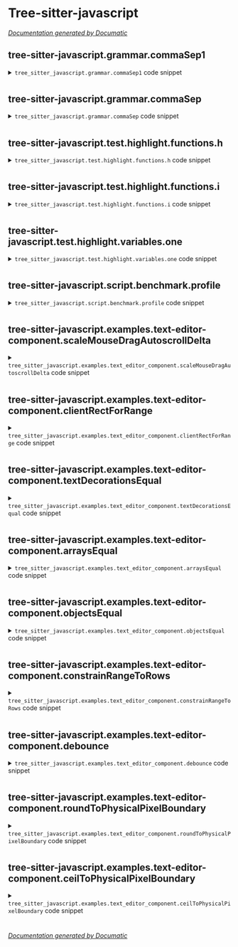 # Tree-sitter-javascript

[_Documentation generated by Documatic_](https://www.documatic.com)

<!---Documatic-section-tree_sitter_javascript.grammar.commaSep1-start--->
## tree-sitter-javascript.grammar.commaSep1

<!---Documatic-section-commaSep1-start--->
<!---Documatic-block-tree_sitter_javascript.grammar.commaSep1-start--->
<details>
	<summary><code>tree_sitter_javascript.grammar.commaSep1</code> code snippet</summary>

```javascript
function commaSep1(rule) {
  return seq(rule, repeat(seq(',', rule)));
}
```
</details>
<!---Documatic-block-tree_sitter_javascript.grammar.commaSep1-end--->
<!---Documatic-section-commaSep1-end--->

# #
<!---Documatic-section-tree_sitter_javascript.grammar.commaSep1-end--->

<!---Documatic-section-tree_sitter_javascript.grammar.commaSep-start--->
## tree-sitter-javascript.grammar.commaSep

<!---Documatic-section-commaSep-start--->
<!---Documatic-block-tree_sitter_javascript.grammar.commaSep-start--->
<details>
	<summary><code>tree_sitter_javascript.grammar.commaSep</code> code snippet</summary>

```javascript
function commaSep(rule) {
  return optional(commaSep1(rule));
}
```
</details>
<!---Documatic-block-tree_sitter_javascript.grammar.commaSep-end--->
<!---Documatic-section-commaSep-end--->

# #
<!---Documatic-section-tree_sitter_javascript.grammar.commaSep-end--->

<!---Documatic-section-tree_sitter_javascript.test.highlight.functions.h-start--->
## tree-sitter-javascript.test.highlight.functions.h

<!---Documatic-section-h-start--->
<!---Documatic-block-tree_sitter_javascript.test.highlight.functions.h-start--->
<details>
	<summary><code>tree_sitter_javascript.test.highlight.functions.h</code> code snippet</summary>

```javascript
module.h = () => {};
```
</details>
<!---Documatic-block-tree_sitter_javascript.test.highlight.functions.h-end--->
<!---Documatic-section-h-end--->

# #
<!---Documatic-section-tree_sitter_javascript.test.highlight.functions.h-end--->

<!---Documatic-section-tree_sitter_javascript.test.highlight.functions.i-start--->
## tree-sitter-javascript.test.highlight.functions.i

<!---Documatic-section-i-start--->
<!---Documatic-block-tree_sitter_javascript.test.highlight.functions.i-start--->
<details>
	<summary><code>tree_sitter_javascript.test.highlight.functions.i</code> code snippet</summary>

```javascript
function i() {
  //     ^ function
}
```
</details>
<!---Documatic-block-tree_sitter_javascript.test.highlight.functions.i-end--->
<!---Documatic-section-i-end--->

# #
<!---Documatic-section-tree_sitter_javascript.test.highlight.functions.i-end--->

<!---Documatic-section-tree_sitter_javascript.test.highlight.variables.one-start--->
## tree-sitter-javascript.test.highlight.variables.one

<!---Documatic-section-one-start--->
<!---Documatic-block-tree_sitter_javascript.test.highlight.variables.one-start--->
<details>
	<summary><code>tree_sitter_javascript.test.highlight.variables.one</code> code snippet</summary>

```javascript
function one({two: three}, [four]) {
  //          ^ property
  //               ^ variable.parameter
  //                         ^ variable.parameter

  console.log(two, three, four)
  //           ^ variable
  //                ^ variable.parameter
  //                       ^ variable.parameter
}
```
</details>
<!---Documatic-block-tree_sitter_javascript.test.highlight.variables.one-end--->
<!---Documatic-section-one-end--->

# #
<!---Documatic-section-tree_sitter_javascript.test.highlight.variables.one-end--->

<!---Documatic-section-tree_sitter_javascript.script.benchmark.profile-start--->
## tree-sitter-javascript.script.benchmark.profile

<!---Documatic-section-profile-start--->
<!---Documatic-block-tree_sitter_javascript.script.benchmark.profile-start--->
<details>
	<summary><code>tree_sitter_javascript.script.benchmark.profile</code> code snippet</summary>

```javascript
function profile (name, action) {
  console.log(name + ':')
  let durations = []

  for (let i = 0; i < ITERATION_COUNT; i++) {
    let startTime = Date.now()
    try {
      action()
    } catch (e) {
      console.log('FAILED', e.message)
      return
    }
    let endTime = Date.now()
    durations.push(endTime - startTime)
  }

  durations.sort((a, b) => a - b)
  const average = durations.reduce((sum, term) => sum + term) / ITERATION_COUNT
  const min = durations[0]
  const max = durations[durations.length - 1]

  console.log('Average:', average, 'Min:', min, 'Max:', max)
}
```
</details>
<!---Documatic-block-tree_sitter_javascript.script.benchmark.profile-end--->
<!---Documatic-section-profile-end--->

# #
<!---Documatic-section-tree_sitter_javascript.script.benchmark.profile-end--->

<!---Documatic-section-tree_sitter_javascript.examples.text_editor_component.scaleMouseDragAutoscrollDelta-start--->
## tree-sitter-javascript.examples.text-editor-component.scaleMouseDragAutoscrollDelta

<!---Documatic-section-scaleMouseDragAutoscrollDelta-start--->
<!---Documatic-block-tree_sitter_javascript.examples.text_editor_component.scaleMouseDragAutoscrollDelta-start--->
<details>
	<summary><code>tree_sitter_javascript.examples.text_editor_component.scaleMouseDragAutoscrollDelta</code> code snippet</summary>

```javascript
function scaleMouseDragAutoscrollDelta (delta) {
  return Math.pow(delta / 3, 3) / 280
}
```
</details>
<!---Documatic-block-tree_sitter_javascript.examples.text_editor_component.scaleMouseDragAutoscrollDelta-end--->
<!---Documatic-section-scaleMouseDragAutoscrollDelta-end--->

# #
<!---Documatic-section-tree_sitter_javascript.examples.text_editor_component.scaleMouseDragAutoscrollDelta-end--->

<!---Documatic-section-tree_sitter_javascript.examples.text_editor_component.clientRectForRange-start--->
## tree-sitter-javascript.examples.text-editor-component.clientRectForRange

<!---Documatic-section-clientRectForRange-start--->
<!---Documatic-block-tree_sitter_javascript.examples.text_editor_component.clientRectForRange-start--->
<details>
	<summary><code>tree_sitter_javascript.examples.text_editor_component.clientRectForRange</code> code snippet</summary>

```javascript
function clientRectForRange (textNode, startIndex, endIndex) {
  if (!rangeForMeasurement) rangeForMeasurement = document.createRange()
  rangeForMeasurement.setStart(textNode, startIndex)
  rangeForMeasurement.setEnd(textNode, endIndex)
  return rangeForMeasurement.getBoundingClientRect()
}
```
</details>
<!---Documatic-block-tree_sitter_javascript.examples.text_editor_component.clientRectForRange-end--->
<!---Documatic-section-clientRectForRange-end--->

# #
<!---Documatic-section-tree_sitter_javascript.examples.text_editor_component.clientRectForRange-end--->

<!---Documatic-section-tree_sitter_javascript.examples.text_editor_component.textDecorationsEqual-start--->
## tree-sitter-javascript.examples.text-editor-component.textDecorationsEqual

<!---Documatic-section-textDecorationsEqual-start--->
<!---Documatic-block-tree_sitter_javascript.examples.text_editor_component.textDecorationsEqual-start--->
<details>
	<summary><code>tree_sitter_javascript.examples.text_editor_component.textDecorationsEqual</code> code snippet</summary>

```javascript
function textDecorationsEqual (oldDecorations, newDecorations) {
  if (!oldDecorations && newDecorations) return false
  if (oldDecorations && !newDecorations) return false
  if (oldDecorations && newDecorations) {
    if (oldDecorations.length !== newDecorations.length) return false
    for (let j = 0; j < oldDecorations.length; j++) {
      if (oldDecorations[j].column !== newDecorations[j].column) return false
      if (oldDecorations[j].className !== newDecorations[j].className) return false
      if (!objectsEqual(oldDecorations[j].style, newDecorations[j].style)) return false
    }
  }
  return true
}
```
</details>
<!---Documatic-block-tree_sitter_javascript.examples.text_editor_component.textDecorationsEqual-end--->
<!---Documatic-section-textDecorationsEqual-end--->

# #
<!---Documatic-section-tree_sitter_javascript.examples.text_editor_component.textDecorationsEqual-end--->

<!---Documatic-section-tree_sitter_javascript.examples.text_editor_component.arraysEqual-start--->
## tree-sitter-javascript.examples.text-editor-component.arraysEqual

<!---Documatic-section-arraysEqual-start--->
<!---Documatic-block-tree_sitter_javascript.examples.text_editor_component.arraysEqual-start--->
<details>
	<summary><code>tree_sitter_javascript.examples.text_editor_component.arraysEqual</code> code snippet</summary>

```javascript
function arraysEqual (a, b) {
  if (a.length !== b.length) return false
  for (let i = 0, length = a.length; i < length; i++) {
    if (a[i] !== b[i]) return false
  }
  return true
}
```
</details>
<!---Documatic-block-tree_sitter_javascript.examples.text_editor_component.arraysEqual-end--->
<!---Documatic-section-arraysEqual-end--->

# #
<!---Documatic-section-tree_sitter_javascript.examples.text_editor_component.arraysEqual-end--->

<!---Documatic-section-tree_sitter_javascript.examples.text_editor_component.objectsEqual-start--->
## tree-sitter-javascript.examples.text-editor-component.objectsEqual

<!---Documatic-section-objectsEqual-start--->
<!---Documatic-block-tree_sitter_javascript.examples.text_editor_component.objectsEqual-start--->
<details>
	<summary><code>tree_sitter_javascript.examples.text_editor_component.objectsEqual</code> code snippet</summary>

```javascript
function objectsEqual (a, b) {
  if (!a && b) return false
  if (a && !b) return false
  if (a && b) {
    for (const key in a) {
      if (a[key] !== b[key]) return false
    }
    for (const key in b) {
      if (a[key] !== b[key]) return false
    }
  }
  return true
}
```
</details>
<!---Documatic-block-tree_sitter_javascript.examples.text_editor_component.objectsEqual-end--->
<!---Documatic-section-objectsEqual-end--->

# #
<!---Documatic-section-tree_sitter_javascript.examples.text_editor_component.objectsEqual-end--->

<!---Documatic-section-tree_sitter_javascript.examples.text_editor_component.constrainRangeToRows-start--->
## tree-sitter-javascript.examples.text-editor-component.constrainRangeToRows

<!---Documatic-section-constrainRangeToRows-start--->
<!---Documatic-block-tree_sitter_javascript.examples.text_editor_component.constrainRangeToRows-start--->
<details>
	<summary><code>tree_sitter_javascript.examples.text_editor_component.constrainRangeToRows</code> code snippet</summary>

```javascript
function constrainRangeToRows (range, startRow, endRow) {
  if (range.start.row < startRow || range.end.row >= endRow) {
    range = range.copy()
    if (range.start.row < startRow) {
      range.start.row = startRow
      range.start.column = 0
    }
    if (range.end.row >= endRow) {
      range.end.row = endRow
      range.end.column = 0
    }
  }
  return range
}
```
</details>
<!---Documatic-block-tree_sitter_javascript.examples.text_editor_component.constrainRangeToRows-end--->
<!---Documatic-section-constrainRangeToRows-end--->

# #
<!---Documatic-section-tree_sitter_javascript.examples.text_editor_component.constrainRangeToRows-end--->

<!---Documatic-section-tree_sitter_javascript.examples.text_editor_component.debounce-start--->
## tree-sitter-javascript.examples.text-editor-component.debounce

<!---Documatic-section-debounce-start--->
<!---Documatic-block-tree_sitter_javascript.examples.text_editor_component.debounce-start--->
<details>
	<summary><code>tree_sitter_javascript.examples.text_editor_component.debounce</code> code snippet</summary>

```javascript
function debounce (fn, wait) {
  let timestamp, timeout

  function later () {
    const last = Date.now() - timestamp
    if (last < wait && last >= 0) {
      timeout = setTimeout(later, wait - last)
    } else {
      timeout = null
      fn()
    }
  }

  return function () {
    timestamp = Date.now()
    if (!timeout) timeout = setTimeout(later, wait)
  }
}
```
</details>
<!---Documatic-block-tree_sitter_javascript.examples.text_editor_component.debounce-end--->
<!---Documatic-section-debounce-end--->

# #
<!---Documatic-section-tree_sitter_javascript.examples.text_editor_component.debounce-end--->

<!---Documatic-section-tree_sitter_javascript.examples.text_editor_component.roundToPhysicalPixelBoundary-start--->
## tree-sitter-javascript.examples.text-editor-component.roundToPhysicalPixelBoundary

<!---Documatic-section-roundToPhysicalPixelBoundary-start--->
<!---Documatic-block-tree_sitter_javascript.examples.text_editor_component.roundToPhysicalPixelBoundary-start--->
<details>
	<summary><code>tree_sitter_javascript.examples.text_editor_component.roundToPhysicalPixelBoundary</code> code snippet</summary>

```javascript
function roundToPhysicalPixelBoundary (virtualPixelPosition) {
  const virtualPixelsPerPhysicalPixel = (1 / window.devicePixelRatio)
  return Math.round(virtualPixelPosition / virtualPixelsPerPhysicalPixel) * virtualPixelsPerPhysicalPixel
}
```
</details>
<!---Documatic-block-tree_sitter_javascript.examples.text_editor_component.roundToPhysicalPixelBoundary-end--->
<!---Documatic-section-roundToPhysicalPixelBoundary-end--->

# #
<!---Documatic-section-tree_sitter_javascript.examples.text_editor_component.roundToPhysicalPixelBoundary-end--->

<!---Documatic-section-tree_sitter_javascript.examples.text_editor_component.ceilToPhysicalPixelBoundary-start--->
## tree-sitter-javascript.examples.text-editor-component.ceilToPhysicalPixelBoundary

<!---Documatic-section-ceilToPhysicalPixelBoundary-start--->
<!---Documatic-block-tree_sitter_javascript.examples.text_editor_component.ceilToPhysicalPixelBoundary-start--->
<details>
	<summary><code>tree_sitter_javascript.examples.text_editor_component.ceilToPhysicalPixelBoundary</code> code snippet</summary>

```javascript
function ceilToPhysicalPixelBoundary (virtualPixelPosition) {
  const virtualPixelsPerPhysicalPixel = (1 / window.devicePixelRatio)
  return Math.ceil(virtualPixelPosition / virtualPixelsPerPhysicalPixel) * virtualPixelsPerPhysicalPixel
}
```
</details>
<!---Documatic-block-tree_sitter_javascript.examples.text_editor_component.ceilToPhysicalPixelBoundary-end--->
<!---Documatic-section-ceilToPhysicalPixelBoundary-end--->

# #
<!---Documatic-section-tree_sitter_javascript.examples.text_editor_component.ceilToPhysicalPixelBoundary-end--->

[_Documentation generated by Documatic_](https://www.documatic.com)